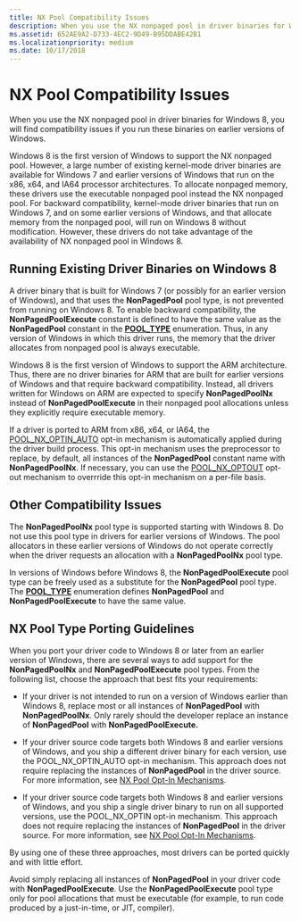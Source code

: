 ```yaml
---
title: NX Pool Compatibility Issues
description: When you use the NX nonpaged pool in driver binaries for Windows 8, you will find compatibility issues if you run these binaries on earlier versions of Windows.
ms.assetid: 652AE9A2-D733-4EC2-9D49-B95DDABE42B1
ms.localizationpriority: medium
ms.date: 10/17/2018
---
```


# NX Pool Compatibility Issues


When you use the NX nonpaged pool in driver binaries for Windows 8, you will find compatibility issues if you run these binaries on earlier versions of Windows.

Windows 8 is the first version of Windows to support the NX nonpaged pool. However, a large number of existing kernel-mode driver binaries are available for Windows 7 and earlier versions of Windows that run on the x86, x64, and IA64 processor architectures. To allocate nonpaged memory, these drivers use the executable nonpaged pool instead the NX nonpaged pool. For backward compatibility, kernel-mode driver binaries that run on Windows 7, and on some earlier versions of Windows, and that allocate memory from the nonpaged pool, will run on Windows 8 without modification. However, these drivers do not take advantage of the availability of NX nonpaged pool in Windows 8.

## Running Existing Driver Binaries on Windows 8


A driver binary that is built for Windows 7 (or possibly for an earlier version of Windows), and that uses the **NonPagedPool** pool type, is not prevented from running on Windows 8. To enable backward compatibility, the **NonPagedPoolExecute** constant is defined to have the same value as the **NonPagedPool** constant in the [**POOL\_TYPE**](https://docs.microsoft.com/windows-hardware/drivers/ddi/content/wdm/ne-wdm-_pool_type) enumeration. Thus, in any version of Windows in which this driver runs, the memory that the driver allocates from nonpaged pool is always executable.

Windows 8 is the first version of Windows to support the ARM architecture. Thus, there are no driver binaries for ARM that are built for earlier versions of Windows and that require backward compatibility. Instead, all drivers written for Windows on ARM are expected to specify **NonPagedPoolNx** instead of **NonPagedPoolExecute** in their nonpaged pool allocations unless they explicitly require executable memory.

If a driver is ported to ARM from x86, x64, or IA64, the [POOL\_NX\_OPTIN\_AUTO](multiple-binary-opt-in-pool-nx-optin-auto.md) opt-in mechanism is automatically applied during the driver build process. This opt-in mechanism uses the preprocessor to replace, by default, all instances of the **NonPagedPool** constant name with **NonPagedPoolNx**. If necessary, you can use the [POOL\_NX\_OPTOUT](selective-opt-out-pool-nx-optout.md) opt-out mechanism to overrride this opt-in mechanism on a per-file basis.

## Other Compatibility Issues


The **NonPagedPoolNx** pool type is supported starting with Windows 8. Do not use this pool type in drivers for earlier versions of Windows. The pool allocators in these earlier versions of Windows do not operate correctly when the driver requests an allocation with a **NonPagedPoolNx** pool type.

In versions of Windows before Windows 8, the **NonPagedPoolExecute** pool type can be freely used as a substitute for the **NonPagedPool** pool type. The [**POOL\_TYPE**](https://docs.microsoft.com/windows-hardware/drivers/ddi/content/wdm/ne-wdm-_pool_type) enumeration defines **NonPagedPool** and **NonPagedPoolExecute** to have the same value.

## NX Pool Type Porting Guidelines


When you port your driver code to Windows 8 or later from an earlier version of Windows, there are several ways to add support for the **NonPagedPoolNx** and **NonPagedPoolExecute** pool types. From the following list, choose the approach that best fits your requirements:

-   If your driver is not intended to run on a version of Windows earlier than Windows 8, replace most or all instances of **NonPagedPool** with **NonPagedPoolNx**. Only rarely should the developer replace an instance of **NonPagedPool** with **NonPagedPoolExecute.**

-   If your driver source code targets both Windows 8 and earlier versions of Windows, and you ship a different driver binary for each version, use the POOL\_NX\_OPTIN\_AUTO opt-in mechanism. This approach does not require replacing the instances of **NonPagedPool** in the driver source. For more information, see [NX Pool Opt-In Mechanisms](nx-pool-opt-in-mechanisms.md).

-   If your driver source code targets both Windows 8 and earlier versions of Windows, and you ship a single driver binary to run on all supported versions, use the POOL\_NX\_OPTIN opt-in mechanism. This approach does not require replacing the instances of **NonPagedPool** in the driver source. For more information, see [NX Pool Opt-In Mechanisms](nx-pool-opt-in-mechanisms.md).

By using one of these three approaches, most drivers can be ported quickly and with little effort.

Avoid simply replacing all instances of **NonPagedPool** in your driver code with **NonPagedPoolExecute**. Use the **NonPagedPoolExecute** pool type only for pool allocations that must be executable (for example, to run code produced by a just-in-time, or JIT, compiler).

 

 




